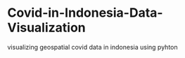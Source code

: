 # Covid-in-Indonesia-Data-Visualization
visualizing geospatial covid data in indonesia using pyhton
